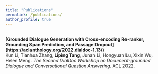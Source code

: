 ```yaml
---
title: "Publications"
permalink: /publications/
author_profile: true
---
```

<br>
<b>[Grounded Dialogue Generation with Cross-encoding Re-ranker, Grounding Span Prediction, and Passage Dropout](https://aclanthology.org/2022.dialdoc-1.13/)</b> <br> 
Kun Li, Tianhua Zhang, <b>Liping Tang</b>, Junan Li, Hongyuan Lu, Xixin Wu, Helen Meng. 
<i>The Second DialDoc Workshop on Document-grounded Dialogue and Conversational Question Answering</i>. ACL 2022.

<!-- <b>[GeoDiff: A Geometric Diffusion Model for Molecular Conformation Generation](http://lantaoyu.com/publications/GeoDiff)</b> <br> 
Minkai Xu, <b>Lantao Yu</b>, Yang Song, Chence Shi, Stefano Ermon, Jian Tang.
<i>The Tenth International Conference on Learning Representations</i>. <b>ICLR 2022</b>. <b><span style="color:red">(Oral Presentation)</span></b>

# Manuscripts
<br>
<b>[A Unified Framework for Multi-distribution Density Ratio Estimation](http://lantaoyu.com/publications/MultiDRE)</b> <br>
<b>Lantao Yu</b>, Yujia Jin, Stefano Ermon.
<i>Preprint. arXiv:2112.03440</i> -->
